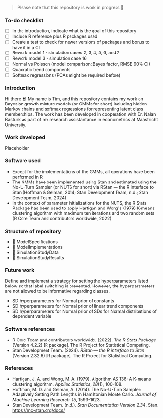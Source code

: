 > Please note that this repository is work in progress :hammer:

### To-do checklist
- [ ] In the introduction, indicate what is the goal of this repository
- [ ] Include R reference plus R packages used
- [ ] Create a test to check for newer versions of packages and bonus to have it in a CI
- [ ] Rework model 1 - simulation cases 2, 3, 4, 5, 6, and 7
- [ ] Rework model 3 - simulation case 16
- [ ] Normal vs Poisson (model comparison: Bayes factor, RMSE 90% CI)
- [ ] Quadratic trend components
- [ ] Softmax regressions (PCAs might be required before)

### Introduction
Hi there :sunglasses: My name is Tim, and this repository contains my work on Bayesian growth mixture models (or GMMs for short) including hidden Markov chains and softmax regressions for representing latent class memberships. The work has been developed in cooperation with Dr. Nalan Basturk as part of my research assistantance in econometrics at Maastricht University.

### Work developed
Placeholder

### Software used
* Except for the implementations of the GMMs, all operations have been performed in R
* The GMMs have been implemented using Stan and estimated using the No-U-Turn Sampler (or NUTS for short) via RStan — the R interface to Stan (Hoffman & Gelman, 2014; Stan Development Team, n.d.; Stan Development Team, 2024)
* In the context of parameter initializations for the NUTS, the R Stats Package has been used to apply Hartigan and Wong's (1979) K-means clustering algorithm with maximum ten iterations and two random sets (R Core Team and contributors worldwide, 2022)

### Structure of repository
* :page_facing_up: ModelSpecifications
* :file_folder: ModelImplementations
* :file_folder: SimulationStudyData
* :file_folder: SimulationStudyResults

### Future work
Define and implement a strategy for setting the hyperparameters listed below so that label switching is prevented. However, the hyperparameters are not allowed to be informative regarding classes.
* SD hyperparameters for Normal prior of constants
* SD hyperparameters for Normal prior of linear trend components
* SD hyperparameters for Normal prior of SDs for Normal distributions of dependent variable

### Software references
* R Core Team and contributors worldwide. (2022). *The R Stats Package* (Version 4.2.2) [R package]. The R Project for Statistical Computing.
* Stan Development Team. (2024). *RStan — the R interface to Stan* (Version 2.32.6) [R package]. The R Project for Statistical Computing.

### References
* Hartigan, J. A. and Wong, M. A. (1979). Algorithm AS 136: A K-means clustering algorithm. *Applied Statistics*, *28*(1), 100-108.
* Hoffman, M. D. and Gelman, A. (2014). The No-U-Turn Sampler: Adaptively Setting Path Lengths in Hamiltonian Monte Carlo. *Journal of Machine Learning Research*, *15*, 1593-1623. 
* Stan Development Team. (n.d.). *Stan Documentation Version 2.34*. Stan. https://mc-stan.org/docs/


